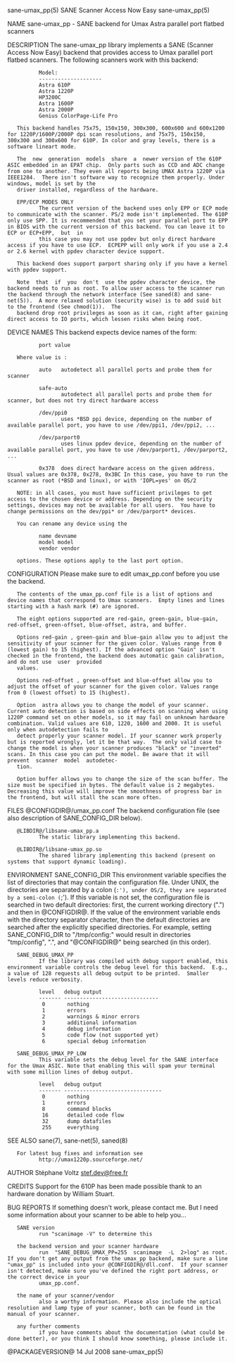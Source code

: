 sane-umax_pp(5)                                                                                                                               SANE Scanner Access Now Easy                                                                                                                              sane-umax_pp(5)

NAME
       sane-umax_pp - SANE backend for Umax Astra parallel port flatbed scanners

DESCRIPTION
       The sane-umax_pp library implements a SANE (Scanner Access Now Easy) backend that provides access to Umax parallel port flatbed scanners.  The following scanners work with this backend:

              Model:
              --------------------
              Astra 610P
              Astra 1220P
              HP3200C
              Astra 1600P
              Astra 2000P
              Genius ColorPage-Life Pro

       This backend handles 75x75, 150x150, 300x300, 600x600 and 600x1200 for 1220P/1600P/2000P dpi scan resolutions, and 75x75, 150x150, 300x300 and 300x600 for 610P. In color and gray levels, there is a software lineart mode.

       The  new  generation  models  share  a  newer version of the 610P ASIC embedded in an EPAT chip.  Only parts such as CCD and ADC change from one to another. They even all reports being UMAX Astra 1220P via IEEE1284.  There isn't software way to recognize them properly. Under windows, model is set by the
       driver installed, regardless of the hardware.

       EPP/ECP MODES ONLY
              The current version of the backend uses only EPP or ECP mode to communicate with the scanner. PS/2 mode isn't implemented. The 610P only use SPP. It is recommended that you set your parallel port to EPP in BIOS with the current version of this backend. You can leave it to ECP or ECP+EPP,  but  in
              this case you may not use ppdev but only direct hardware access if you have to use ECP.  ECPEPP will only work if you use a 2.4 or 2.6 kernel with ppdev character device support.

       This backend does support parport sharing only if you have a kernel with ppdev support.

       Note  that  if  you  don't  use the ppdev character device, the backend needs to run as root. To allow user access to the scanner run the backend through the network interface (See saned(8) and sane-net(5)).  A more relaxed solution (security wise) is to add suid bit to the frontend (See chmod(1)).  The
       backend drop root privileges as soon as it can, right after gaining direct access to IO ports, which lessen risks when being root.

DEVICE NAMES
       This backend expects device names of the form:

              port value

       Where value is :

              auto   autodetect all parallel ports and probe them for scanner

              safe-auto
                     autodetect all parallel ports and probe them for scanner, but does not try direct hardware access

              /dev/ppi0
                     uses *BSD ppi device, depending on the number of available parallel port, you have to use /dev/ppi1, /dev/ppi2, ...

              /dev/parport0
                     uses linux ppdev device, depending on the number of available parallel port, you have to use /dev/parport1, /dev/parport2, ...

              0x378  does direct hardware access on the given address. Usual values are 0x378, 0x278, 0x3BC In this case, you have to run the scanner as root (*BSD and linux), or with 'IOPL=yes' on OS/2

       NOTE: in all cases, you must have sufficient privileges to get access to the chosen device or address. Depending on the security settings, devices may not be available for all users.  You have to change permissions on the dev/ppi* or /dev/parport* devices.

       You can rename any device using the

              name devname
              model model
              vendor vendor

       options. These options apply to the last port option.

CONFIGURATION
       Please make sure to edit umax_pp.conf before you use the backend.

       The contents of the umax_pp.conf file is a list of options and device names that correspond to Umax scanners.  Empty lines and lines starting with a hash mark (#) are ignored.

       The eight options supported are red-gain, green-gain, blue-gain, red-offset, green-offset, blue-offset, astra, and buffer.

       Options red-gain , green-gain and blue-gain allow you to adjust the sensitivity of your scanner for the given color. Values range from 0 (lowest gain) to 15 (highest). If the advanced option "Gain" isn't checked in the frontend, the backend does automatic gain calibration, and do not use  user  provided
       values.

       Options red-offset , green-offset and blue-offset allow you to adjust the offset of your scanner for the given color. Values range from 0 (lowest offset) to 15 (highest).

       Option  astra allows you to change the model of your scanner. Current auto detection is based on side effects on scanning when using 1220P command set on other models, so it may fail on unknown hardware combination. Valid values are 610, 1220, 1600 and 2000. It is useful only when autodetection fails to
       detect properly your scanner model. If your scanner work properly but is reported wrongly, let it be that way.  The only valid case to change the model is when your scanner produces "black" or "inverted" scans. In this case you can put the model. Be aware that it will prevent  scanner  model  autodetec‐
       tion.

       Option buffer allows you to change the size of the scan buffer. The size must be specified in bytes. The default value is 2 megabytes. Decreasing this value will improve the smoothness of progress bar in the frontend, but will stall the scan more often.

FILES
       @CONFIGDIR@/umax_pp.conf
              The backend configuration file (see also description of SANE_CONFIG_DIR below).

       @LIBDIR@/libsane-umax_pp.a
              The static library implementing this backend.

       @LIBDIR@/libsane-umax_pp.so
              The shared library implementing this backend (present on systems that support dynamic loading).

ENVIRONMENT
       SANE_CONFIG_DIR
              This  environment  variable specifies the list of directories that may contain the configuration file.  Under UNIX, the directories are separated by a colon (`:'), under OS/2, they are separated by a semi-colon (`;').  If this variable is not set, the configuration file is searched in two default
              directories: first, the current working directory (".") and then in @CONFIGDIR@.  If the value of the environment variable ends with the directory separator character, then the default directories are searched after the explicitly specified directories.  For example,  setting  SANE_CONFIG_DIR  to
              "/tmp/config:" would result in directories "tmp/config", ".", and "@CONFIGDIR@" being searched (in this order).

       SANE_DEBUG_UMAX_PP
              If the library was compiled with debug support enabled, this environment variable controls the debug level for this backend.  E.g., a value of 128 requests all debug output to be printed.  Smaller levels reduce verbosity.

              level   debug output
              ------- ------------------------------
               0       nothing
               1       errors
               2       warnings & minor errors
               3       additional information
               4       debug information
               5       code flow (not supported yet)
               6       special debug information

       SANE_DEBUG_UMAX_PP_LOW
              This variable sets the debug level for the SANE interface for the Umax ASIC. Note that enabling this will spam your terminal with some million lines of debug output.

              level   debug output
              ------- -------------------------------
               0       nothing
               1       errors
               8       command blocks
               16      detailed code flow
               32      dump datafiles
               255     everything

SEE ALSO
       sane(7), sane-net(5), saned(8)

       For latest bug fixes and information see
              http://umax1220p.sourceforge.net/

AUTHOR
       Stéphane Voltz <stef.dev@free.fr>

CREDITS
       Support for the 610P has been made possible thank to an hardware donation by William Stuart.

BUG REPORTS
       If something doesn't work, please contact me. But I need some information about your scanner to be able to help you...

       SANE version
              run "scanimage -V" to determine this

       the backend version and your scanner hardware
              run  "SANE_DEBUG_UMAX_PP=255  scanimage  -L  2>log" as root. If you don't get any output from the umax_pp backend, make sure a line "umax_pp" is included into your @CONFIGDIR@/dll.conf.  If your scanner isn't detected, make sure you've defined the right port address, or the correct device in your
              umax_pp.conf.

       the name of your scanner/vendor
              also a worthy information. Please also include the optical resolution and lamp type of your scanner, both can be found in the manual of your scanner.

       any further comments
              if you have comments about the documentation (what could be done better), or you think I should know something, please include it.

@PACKAGEVERSION@                                                                                                                                      14 Jul 2008                                                                                                                                       sane-umax_pp(5)
